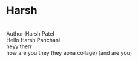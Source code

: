# Harsh
<br>
Author-Harsh Patel
<br>
Hello Harsh Panchani
<br>
heyy therr
<br>
how are you they (hey apna collage) [and are you]
